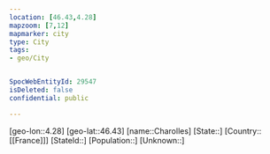 ```yaml
---
location: [46.43,4.28]
mapzoom: [7,12] 
mapmarker: city 
type: City
tags:
- geo/City


SpocWebEntityId: 29547
isDeleted: false
confidential: public

---
```

[geo-lon::4.28]
[geo-lat::46.43]
[name::Charolles]
[State::]
[Country::[[France]]]
[StateId::]
[Population::]
[Unknown::]

